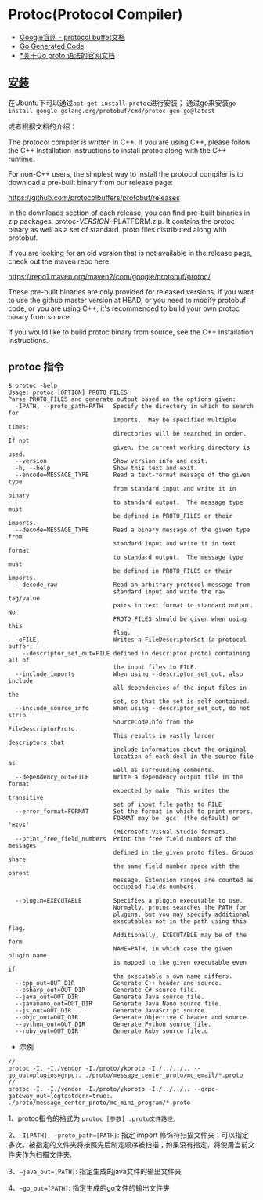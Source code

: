 # Protoc(Protocol Compiler)

- [Google官网 - protocol buffet文档](https://developers.google.cn/protocol-buffers/)
- [Go Generated Code](https://developers.google.cn/protocol-buffers/docs/reference/go-generated)
- [*关于Go proto 语法的官网文档](https://pkg.go.dev/google.golang.org/protobuf/proto#section-documentation)


## [安装](https://github.com/protocolbuffers/protobuf#protocol-compiler-installation)

在Ubuntu下可以通过`apt-get install protoc`进行安装；
通过go来安装`go install google.golang.org/protobuf/cmd/protoc-gen-go@latest`

或者根据文档的介绍：

The protocol compiler is written in C++. If you are using C++, please follow the C++ Installation Instructions to install protoc along with the C++ runtime.

For non-C++ users, the simplest way to install the protocol compiler is to download a pre-built binary from our release page:

https://github.com/protocolbuffers/protobuf/releases

In the downloads section of each release, you can find pre-built binaries in zip packages: protoc-$VERSION-$PLATFORM.zip. It contains the protoc binary as well as a set of standard .proto files distributed along with protobuf.

If you are looking for an old version that is not available in the release page, check out the maven repo here:

https://repo1.maven.org/maven2/com/google/protobuf/protoc/

These pre-built binaries are only provided for released versions. If you want to use the github master version at HEAD, or you need to modify protobuf code, or you are using C++, it's recommended to build your own protoc binary from source.

If you would like to build protoc binary from source, see the C++ Installation Instructions.


## protoc 指令
``` 
$ protoc -help
Usage: protoc [OPTION] PROTO_FILES
Parse PROTO_FILES and generate output based on the options given:
  -IPATH, --proto_path=PATH   Specify the directory in which to search for
                              imports.  May be specified multiple times;
                              directories will be searched in order.  If not
                              given, the current working directory is used.
  --version                   Show version info and exit.
  -h, --help                  Show this text and exit.
  --encode=MESSAGE_TYPE       Read a text-format message of the given type
                              from standard input and write it in binary
                              to standard output.  The message type must
                              be defined in PROTO_FILES or their imports.
  --decode=MESSAGE_TYPE       Read a binary message of the given type from
                              standard input and write it in text format
                              to standard output.  The message type must
                              be defined in PROTO_FILES or their imports.
  --decode_raw                Read an arbitrary protocol message from
                              standard input and write the raw tag/value
                              pairs in text format to standard output.  No
                              PROTO_FILES should be given when using this
                              flag.
  -oFILE,                     Writes a FileDescriptorSet (a protocol buffer,
    --descriptor_set_out=FILE defined in descriptor.proto) containing all of
                              the input files to FILE.
  --include_imports           When using --descriptor_set_out, also include
                              all dependencies of the input files in the
                              set, so that the set is self-contained.
  --include_source_info       When using --descriptor_set_out, do not strip
                              SourceCodeInfo from the FileDescriptorProto.
                              This results in vastly larger descriptors that
                              include information about the original
                              location of each decl in the source file as
                              well as surrounding comments.
  --dependency_out=FILE       Write a dependency output file in the format
                              expected by make. This writes the transitive
                              set of input file paths to FILE
  --error_format=FORMAT       Set the format in which to print errors.
                              FORMAT may be 'gcc' (the default) or 'msvs'
                              (Microsoft Visual Studio format).
  --print_free_field_numbers  Print the free field numbers of the messages
                              defined in the given proto files. Groups share
                              the same field number space with the parent
                              message. Extension ranges are counted as
                              occupied fields numbers.

  --plugin=EXECUTABLE         Specifies a plugin executable to use.
                              Normally, protoc searches the PATH for
                              plugins, but you may specify additional
                              executables not in the path using this flag.
                              Additionally, EXECUTABLE may be of the form
                              NAME=PATH, in which case the given plugin name
                              is mapped to the given executable even if
                              the executable's own name differs.
  --cpp_out=OUT_DIR           Generate C++ header and source.
  --csharp_out=OUT_DIR        Generate C# source file.
  --java_out=OUT_DIR          Generate Java source file.
  --javanano_out=OUT_DIR      Generate Java Nano source file.
  --js_out=OUT_DIR            Generate JavaScript source.
  --objc_out=OUT_DIR          Generate Objective C header and source.
  --python_out=OUT_DIR        Generate Python source file.
  --ruby_out=OUT_DIR          Generate Ruby source file.d
```

- 示例
``` 
//
protoc -I. -I./vendor -I./proto/ykproto -I./../../.. --go_out=plugins=grpc:. ./proto/message_center_proto/mc_email/*.proto
//
protoc -I. -I./vendor -I./proto/ykproto -I./../../.. --grpc-gateway_out=logtostderr=true:. ./proto/message_center_proto/mc_mini_program/*.proto
```

1、protoc指令的格式为 `protoc [参数] .proto文件路径`;

2、`-I[PATH], –proto_path=[PATH]`: 指定 import 修饰符扫描文件夹；可以指定多次，被指定的文件夹将按照先后制定顺序被扫描；如果没有指定，将使用当前文件夹作为扫描文件夹.

3、`–java_out=[PATH]`: 指定生成的java文件的输出文件夹

4、`–go_out=[PATH]`: 指定生成的go文件的输出文件夹